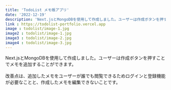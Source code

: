 ```yaml
---
title: 'TodoList メモ帳アプリ'
date: '2022-12-19'
description: 'Next.jsとMongoDBを使用して作成しました。ユーザーは作成ボタンを押すことでメモを追加することができます。'
link : https://todolist-portfolio.vercel.app
image : todolist/image-1.jpg
image2 : todolist/image-1.jpg
image3 : todolist/image-2.jpg
image4 : todolist/image-3.jpg
---
```


Next.jsとMongoDBを使用して作成しました。ユーザーは作成ボタンを押すことでメモを追加することができます。<br/><br/>
改善点は、追加したメモをユーザーが誰でも閲覧できるためログインと登録機能が必要なことと、作成したメモを編集できないことです。

